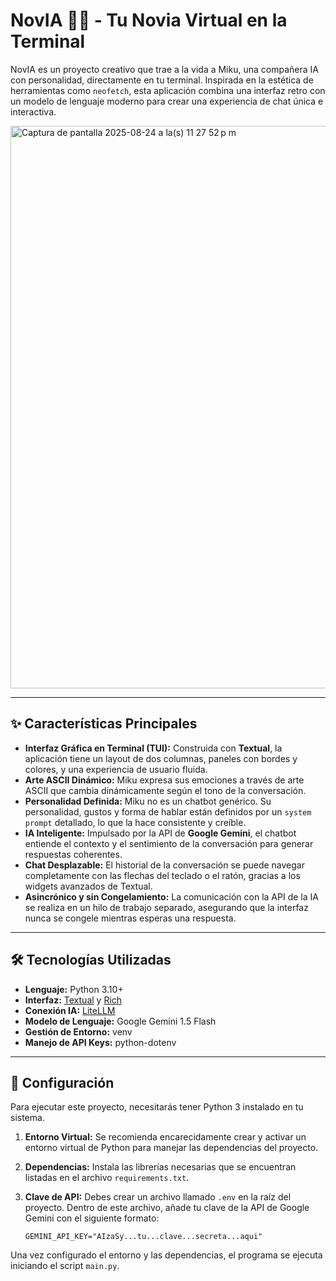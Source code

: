 # NovIA 🤖💕 - Tu Novia Virtual en la Terminal

NovIA es un proyecto creativo que trae a la vida a Miku, una compañera IA con personalidad, directamente en tu terminal. Inspirada en la estética de herramientas como `neofetch`, esta aplicación combina una interfaz retro con un modelo de lenguaje moderno para crear una experiencia de chat única e interactiva.

<img width="1440" height="900" alt="Captura de pantalla 2025-08-24 a la(s) 11 27 52 p m" src="https://github.com/user-attachments/assets/b539e078-325a-47c7-b91a-d2438c17f3f6" />

---

## ✨ Características Principales

* **Interfaz Gráfica en Terminal (TUI):** Construida con **Textual**, la aplicación tiene un layout de dos columnas, paneles con bordes y colores, y una experiencia de usuario fluida.
* **Arte ASCII Dinámico:** Miku expresa sus emociones a través de arte ASCII que cambia dinámicamente según el tono de la conversación.
* **Personalidad Definida:** Miku no es un chatbot genérico. Su personalidad, gustos y forma de hablar están definidos por un `system prompt` detallado, lo que la hace consistente y creíble.
* **IA Inteligente:** Impulsado por la API de **Google Gemini**, el chatbot entiende el contexto y el sentimiento de la conversación para generar respuestas coherentes.
* **Chat Desplazable:** El historial de la conversación se puede navegar completamente con las flechas del teclado o el ratón, gracias a los widgets avanzados de Textual.
* **Asincrónico y sin Congelamiento:** La comunicación con la API de la IA se realiza en un hilo de trabajo separado, asegurando que la interfaz nunca se congele mientras esperas una respuesta.

---

## 🛠️ Tecnologías Utilizadas

* **Lenguaje:** Python 3.10+
* **Interfaz:** [Textual](https://github.com/Textualize/textual) y [Rich](https://github.com/Textualize/rich)
* **Conexión IA:** [LiteLLM](https://github.com/BerriAI/litellm)
* **Modelo de Lenguaje:** Google Gemini 1.5 Flash
* **Gestión de Entorno:** venv
* **Manejo de API Keys:** python-dotenv

---

## 🚀 Configuración

Para ejecutar este proyecto, necesitarás tener Python 3 instalado en tu sistema.

1.  **Entorno Virtual:** Se recomienda encarecidamente crear y activar un entorno virtual de Python para manejar las dependencias del proyecto.

2.  **Dependencias:** Instala las librerías necesarias que se encuentran listadas en el archivo `requirements.txt`.

3.  **Clave de API:** Debes crear un archivo llamado `.env` en la raíz del proyecto. Dentro de este archivo, añade tu clave de la API de Google Gemini con el siguiente formato:
    ```
    GEMINI_API_KEY="AIzaSy...tu...clave...secreta...aqui"
    ```

Una vez configurado el entorno y las dependencias, el programa se ejecuta iniciando el script `main.py`.
